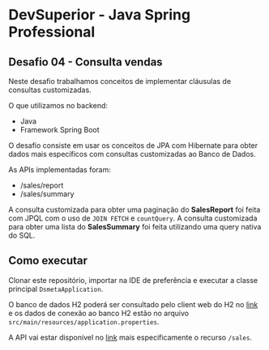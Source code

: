 # DevSuperior - Java Spring Professional

## Desafio 04 - Consulta vendas
Neste desafio trabalhamos conceitos de implementar cláusulas de consultas customizadas.

O que utilizamos no backend:
- Java
- Framework Spring Boot

O desafio consiste em usar os conceitos de JPA com Hibernate para obter dados mais específicos com consultas customizadas ao Banco de Dados.

As APIs implementadas foram:
- /sales/report
- /sales/summary

A consulta customizada para obter uma paginação do **SalesReport** foi feita com JPQL com o uso de `JOIN FETCH` e `countQuery`.
A consulta customizada para obter uma lista do **SalesSummary** foi feita utilizando uma query nativa do SQL.

## Como executar
Clonar este repositório, importar na IDE de preferência e executar a classe principal `DsmetaApplication`.

O banco de dados H2 poderá ser consultado pelo client web do H2 no [link](http://localhost:8080/h2-console) e os dados de conexão ao banco H2 estão no arquivo `src/main/resources/application.properties`.

A API vai estar disponível no [link](http://localhost:8080) mais especificamente o recurso `/sales`.